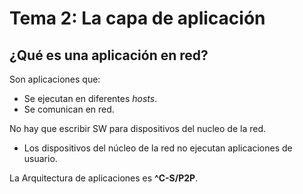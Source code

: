 # Tema 2: La capa de aplicación

## ¿Qué es una aplicación en red?
Son aplicaciones que:
* Se ejecutan en diferentes *hosts*.
* Se comunican en red.

No hay que escribir SW para dispositivos del nucleo de la red.
* Los dispositivos del núcleo de la red no ejecutan aplicaciones de usuario.
 
La Arquitectura de aplicaciones es **^C-S/P2P**.